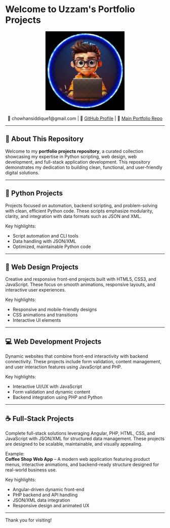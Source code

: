 # Welcome to Uzzam's Portfolio Projects

<p align="center">
  <img src="https://github.com/Uzzam2212/potfolio-projects/blob/main/WhatsApp%20Image%202025-05-28%20at%2002.54.38_a1c5e34e.jpg" alt="Uzzam's Profile Image" width="250" height="250" />
</p>

<p align="center">
  📧 chowhansiddique1@gmail.com |  
  🔗 <a href="https://github.com/Uzzam2212">GitHub Profile</a> |  
  📂 <a href="https://github.com/Uzzam2212/Portfolio">Main Portfolio Repo</a>
</p>

---

## 🚀 About This Repository

Welcome to my **portfolio projects repository**, a curated collection showcasing my expertise in Python scripting, web design, web development, and full-stack application development. This repository demonstrates my dedication to building clean, functional, and user-friendly digital solutions.

---

## 🐍 Python Projects

Projects focused on automation, backend scripting, and problem-solving with clean, efficient Python code. These scripts emphasize modularity, clarity, and integration with data formats such as JSON and XML.

Key highlights:  
- Script automation and CLI tools  
- Data handling with JSON/XML  
- Optimized, maintainable Python code  

---

## 🎨 Web Design Projects

Creative and responsive front-end projects built with HTML5, CSS3, and JavaScript. These focus on smooth animations, responsive layouts, and interactive user experiences.

Key highlights:  
- Responsive and mobile-friendly designs  
- CSS animations and transitions  
- Interactive UI elements  

---

## 💻 Web Development Projects

Dynamic websites that combine front-end interactivity with backend connectivity. These projects include form validation, content management, and user interaction features using JavaScript and PHP.

Key highlights:  
- Interactive UI/UX with JavaScript  
- Form validation and dynamic content  
- Backend integration using PHP and Python  

---

## ☕ Full-Stack Projects

Complete full-stack solutions leveraging Angular, PHP, HTML, CSS, and JavaScript with JSON/XML for structured data management. These projects are designed to be scalable, maintainable, and visually appealing.

Example:  
**Coffee Shop Web App** – A modern web application featuring product menus, interactive animations, and backend-ready structure designed for real-world business use.

Key highlights:  
- Angular-driven dynamic front-end  
- PHP backend and API handling  
- JSON/XML data integration  
- Responsive design and animated UX  

---

Thank you for visiting!
